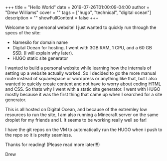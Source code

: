 +++
title = "Hello World"
date = 2019-07-26T01:00:09-04:00
author = "Drew Williams"
cover = ""
tags = ["hugo", "technical", "digital ocean"]
description = ""
showFullContent = false
+++

Welcome to my personal website! I just wanted to quickly run through the specs of the site:

- Namesilo for domain name
- Digital Ocean for hosting. I went with 3GB RAM, 1 CPU, and a 60 GB SSD. (I will explain why later).
- HUGO static site generator

I wanted to build a personal website while learning how the internals of setting up a website actually worked. So I decided to go the more manual route instead of squarespace or wordpress or anything like that, but I also wanted to quickly create content and not have to worry about coding HTML and CSS. So thats why I went with a static site generator. I went with HUGO mostly because it was the first thing that came up when I searched for a site generator.

This is all hosted on Digital Ocean, and because of the extremley low resources to run the site, I am also running a Minecraft server on the same droplet for my friends and I. It seems to be working really well so far!

I have the git repos on the VM to automatically run the HUGO when i push to the repo so it is pretty seamless.

Thanks for reading! (Please read more later!!!)

Drew